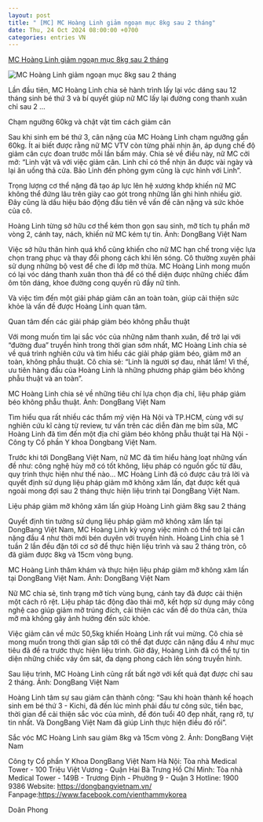 ```yaml
---
layout: post
title: " [MC] MC Hoàng Linh giảm ngoạn mục 8kg sau 2 tháng"
date: Thu, 24 Oct 2024 08:00:00 +0700
categories: entries VN
---
```

[MC Hoàng Linh giảm ngoạn mục 8kg sau 2 tháng](https://vietnamnet.vn/mc-hoang-linh-giam-ngoan-muc-8kg-sau-2-thang-2333991.html)

![MC Hoàng Linh giảm ngoạn mục 8kg sau 2 tháng](https://static-images.vnncdn.net/vps_images_publish/000001/000003/2024/10/21/mc-hoang-linh-giam-ngoan-muc-8kg-sau-2-thang-17147.jpg?width=0&s=FwCpsrM45COC-xaPCmjVLw)

Lần đầu tiên, MC Hoàng Linh chia sẻ hành trình lấy lại vóc dáng sau 12 tháng sinh bé thứ 3 và bí quyết giúp nữ MC lấy lại đường cong thanh xuân chỉ sau 2 ...

Chạm ngưỡng 60kg và chật vật tìm cách giảm cân

Sau khi sinh em bé thứ 3, cân nặng của MC Hoàng Linh chạm ngưỡng gần 60kg. Ít ai biết được rằng nữ MC VTV còn từng phải nhịn ăn, áp dụng chế độ giảm cân cực đoan trước mỗi lần bấm máy. Chia sẻ về điều này, nữ MC cởi mở: “Linh vật vã với việc giảm cân. Linh chỉ có thể nhịn ăn được vài ngày và lại ăn uống thả cửa. Bảo Linh đến phòng gym cũng là cực hình với Linh”.

Trọng lượng cơ thể nặng đã tạo áp lực lên hệ xương khớp khiến nữ MC không thể đứng lâu trên giày cao gót trong những lần ghi hình nhiều giờ. Đây cũng là dấu hiệu báo động đầu tiên về vấn đề cân nặng và sức khỏe của cô.

Hoàng Linh từng sở hữu cơ thể kém thon gọn sau sinh, mỡ tích tụ phần mỡ vòng 2, cánh tay, nách, khiến nữ MC kém tự tin. Ảnh: DongBang Việt Nam

Việc sở hữu thân hình quá khổ cũng khiến cho nữ MC hạn chế trong việc lựa chọn trang phục và thay đổi phong cách khi lên sóng. Cô thường xuyên phải sử dụng những bộ vest để che đi lớp mỡ thừa. MC Hoàng Linh mong muốn có lại vóc dáng thanh xuân thon thả để có thể diện được những chiếc đầm ôm tôn dáng, khoe đường cong quyến rũ đầy nữ tính.

Và việc tìm đến một giải pháp giảm cân an toàn toàn, giúp cải thiện sức khỏe là vấn đề được Hoàng Linh quan tâm.

Quan tâm đến các giải pháp giảm béo không phẫu thuật

Với mong muốn tìm lại sắc vóc của những năm thanh xuân, để trở lại với “đường đua” truyền hình trong thời gian sớm nhất, MC Hoàng Linh chia sẻ về quá trình nghiên cứu và tìm hiểu các giải pháp giảm béo, giảm mỡ an toàn, không phẫu thuật. Cô chia sẻ: “Linh là người sợ đau, nhát lắm! Vì thế, ưu tiên hàng đầu của Hoàng Linh là những phương pháp giảm béo không phẫu thuật và an toàn”.

MC Hoàng Linh chia sẻ về những tiêu chí lựa chọn địa chỉ, liệu pháp giảm béo không phẫu thuật. Ảnh: DongBang Việt Nam

Tìm hiểu qua rất nhiều các thẩm mỹ viện Hà Nội và TP.HCM, cùng với sự nghiên cứu kĩ càng từ review, tư vấn trên các diễn đàn mẹ bỉm sữa, MC Hoàng Linh đã tìm đến một địa chỉ giảm béo không phẫu thuật tại Hà Nội - Công ty Cổ phần Y khoa Dongbang Việt Nam.

Trước khi tới DongBang Việt Nam, nữ MC đã tìm hiểu hàng loạt những vấn đề như: công nghệ hủy mỡ có tốt không, liệu pháp có nguồn gốc từ đâu, quy trình thực hiện như thế nào... MC Hoàng Linh đã có được câu trả lời và quyết định sử dụng liệu pháp giảm mỡ không xâm lấn, đạt được kết quả ngoài mong đợi sau 2 tháng thực hiện liệu trình tại DongBang Việt Nam.

Liệu pháp giảm mỡ không xâm lấn giúp Hoàng Linh giảm 8kg sau 2 tháng

Quyết định tin tưởng sử dụng liệu pháp giảm mỡ không xâm lấn tại DongBang Việt Nam, MC Hoàng Linh kỳ vọng việc mình có thể trở lại cân nặng đầu 4 như thời mới bén duyên với truyền hình. Hoàng Linh chia sẻ 1 tuần 2 lần đều đặn tới cơ sở để thực hiện liệu trình và sau 2 tháng tròn, cô đã giảm được 8kg và 15cm vòng bụng.

MC Hoàng Linh thăm khám và thực hiện liệu pháp giảm mỡ không xâm lấn tại DongBang Việt Nam. Ảnh: DongBang Việt Nam

Nữ MC chia sẻ, tình trạng mỡ tích vùng bụng, cánh tay đã được cải thiện một cách rõ rệt. Liệu pháp tác động đào thải mỡ, kết hợp sử dụng máy công nghệ cao giúp giảm mỡ trúng đích, cải thiện các vấn đề do thừa cân, thừa mỡ mà không gây ảnh hưởng đến sức khỏe.

Việc giảm cân về mức 50,5kg khiến Hoàng Linh rất vui mừng. Cô chia sẻ mong muốn trong thời gian sắp tới có thể đạt được cân nặng đầu 4 như mục tiêu đã đề ra trước thực hiện liệu trình. Giờ đây, Hoàng Linh đã có thể tự tin diện những chiếc váy ôm sát, đa dạng phong cách lên sóng truyền hình.

Sau liệu trình, MC Hoàng Linh cũng rất bất ngờ với kết quả đạt được chỉ sau 2 tháng. Ảnh: DongBang Việt Nam

Hoàng Linh tâm sự sau giảm cân thành công: “Sau khi hoàn thành kế hoạch sinh em bé thứ 3 - Kichi, đã đến lúc mình phải đầu tư công sức, tiền bạc, thời gian để cải thiện sắc vóc của mình, để đón tuổi 40 đẹp nhất, rạng rỡ, tự tin nhất. Và DongBang Việt Nam đã giúp Linh thực hiện điều đó rồi”.

Sắc vóc MC Hoàng Linh sau giảm 8kg và 15cm vòng 2. Ảnh: DongBang Việt Nam

Công ty Cổ phần Y Khoa DongBang Việt Nam Hà Nội: Tòa nhà Medical Tower - 100 Triệu Việt Vương - Quận Hai Bà Trưng Hồ Chí Minh: Tòa nhà Medical Tower - 149B - Trương Định - Phường 9 - Quận 3 Hotline: 1900 9386 Website: https://dongbangvietnam.vn/ Fanpage:https://www.facebook.com/vienthammykorea

Doãn Phong

